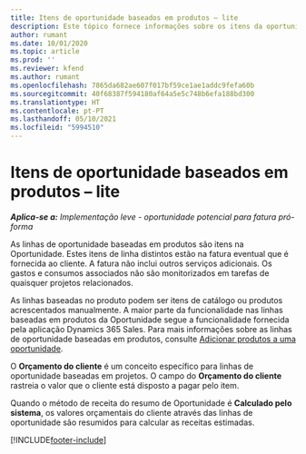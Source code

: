 ```yaml
---
title: Itens de oportunidade baseados em produtos – lite
description: Este tópico fornece informações sobre os itens da oportunidade baseada em produtos no Project Operations.
author: rumant
ms.date: 10/01/2020
ms.topic: article
ms.prod: ''
ms.reviewer: kfend
ms.author: rumant
ms.openlocfilehash: 7865da682ae607f017bf59ce1ae1addc9fefa60b
ms.sourcegitcommit: 40f68387f594180af64a5e5c748b6efa188bd300
ms.translationtype: HT
ms.contentlocale: pt-PT
ms.lasthandoff: 05/10/2021
ms.locfileid: "5994510"
---
```

# <a name="product-based-opportunity-lines---lite"></a>Itens de oportunidade baseados em produtos – lite

_**Aplica-se a:** Implementação leve - oportunidade potencial para fatura pró-forma_

As linhas de oportunidade baseadas em produtos são itens na Oportunidade. Estes itens de linha distintos estão na fatura eventual que é fornecida ao cliente. A fatura não inclui outros serviços adicionais. Os gastos e consumos associados não são monitorizados em tarefas de quaisquer projetos relacionados.

As linhas baseadas no produto podem ser itens de catálogo ou produtos acrescentados manualmente. A maior parte da funcionalidade nas linhas baseadas em produtos da Oportunidade segue a funcionalidade fornecida pela aplicação Dynamics 365 Sales. Para mais informações sobre as linhas de oportunidade baseadas em produtos, consulte [Adicionar produtos a uma oportunidade](/dynamics365/sales-enterprise/add-products-opportunity).

O **Orçamento do cliente** é um conceito específico para linhas de oportunidade baseadas em projetos. O campo do **Orçamento do cliente** rastreia o valor que o cliente está disposto a pagar pelo item.

Quando o método de receita do resumo de Oportunidade é **Calculado pelo sistema**, os valores orçamentais do cliente através das linhas de oportunidade são resumidos para calcular as receitas estimadas. 



[!INCLUDE[footer-include](../../includes/footer-banner.md)]